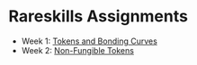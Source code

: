 # Rareskills Assignments

- Week 1: [Tokens and Bonding Curves](https://github.com/stevenrico/rareskills-assignments/tree/assignment/01-tokens-and-bonding-curves)
- Week 2: [Non-Fungible Tokens](https://github.com/stevenrico/rareskills-assignments/tree/assignment/02-non-fungible-tokens)
